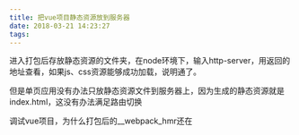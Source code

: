 ```yaml
---
title: 把vue项目静态资源放到服务器
date: 2018-03-21 14:23:27
tags:
---
```


进入打包后存放静态资源的文件夹，在node环境下，输入http-server，用返回的地址查看，如果js、css资源能够成功加载，说明通了。

但是单页应用没有办法只放静态资源文件到服务器上，因为生成的静态资源就是index.html，这没有办法满足路由切换

调试vue项目，为什么打包后的__webpack_hmr还在